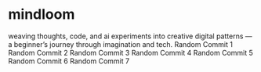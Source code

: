 # mindloom
weaving thoughts, code, and ai experiments into creative digital patterns — a beginner’s journey through imagination and tech.
Random Commit 1
Random Commit 2
Random Commit 3
Random Commit 4
Random Commit 5
Random Commit 6
Random Commit 7
